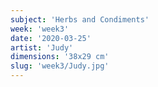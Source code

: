 ```yaml
---
subject: 'Herbs and Condiments'
week: 'week3'
date: '2020-03-25'
artist: 'Judy'
dimensions: '38x29 cm'
slug: 'week3/Judy.jpg'
---
```

